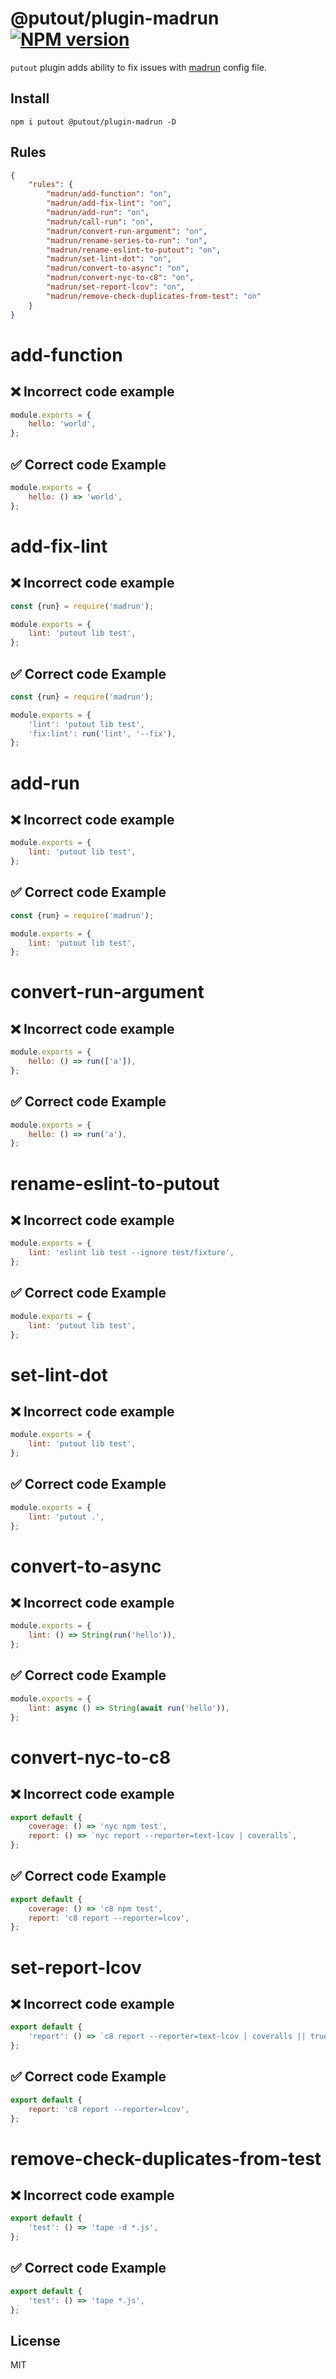 # @putout/plugin-madrun [![NPM version][NPMIMGURL]][NPMURL]

[NPMIMGURL]: https://img.shields.io/npm/v/@putout/plugin-madrun.svg?style=flat&longCache=true
[NPMURL]: https://npmjs.org/package/@putout/plugin-madrun"npm"

`putout` plugin adds ability to fix issues with [madrun](https://github.com/coderaiser/madrun) config file.

## Install

```
npm i putout @putout/plugin-madrun -D
```

## Rules

```json
{
    "rules": {
        "madrun/add-function": "on",
        "madrun/add-fix-lint": "on",
        "madrun/add-run": "on",
        "madrun/call-run": "on",
        "madrun/convert-run-argument": "on",
        "madrun/rename-series-to-run": "on",
        "madrun/rename-eslint-to-putout": "on",
        "madrun/set-lint-dot": "on",
        "madrun/convert-to-async": "on",
        "madrun/convert-nyc-to-c8": "on",
        "madrun/set-report-lcov": "on",
        "madrun/remove-check-duplicates-from-test": "on"
    }
}
```

# add-function

## ❌ Incorrect code example

```js
module.exports = {
    hello: 'world',
};
```

## ✅ Correct code Example

```js
module.exports = {
    hello: () => 'world',
};
```

# add-fix-lint

## ❌ Incorrect code example

```js
const {run} = require('madrun');

module.exports = {
    lint: 'putout lib test',
};
```

## ✅ Correct code Example

```js
const {run} = require('madrun');

module.exports = {
    'lint': 'putout lib test',
    'fix:lint': run('lint', '--fix'),
};
```

# add-run

## ❌ Incorrect code example

```js
module.exports = {
    lint: 'putout lib test',
};
```

## ✅ Correct code Example

```js
const {run} = require('madrun');

module.exports = {
    lint: 'putout lib test',
};
```

# convert-run-argument

## ❌ Incorrect code example

```js
module.exports = {
    hello: () => run(['a']),
};
```

## ✅ Correct code Example

```js
module.exports = {
    hello: () => run('a'),
};
```

# rename-eslint-to-putout

## ❌ Incorrect code example

```js
module.exports = {
    lint: 'eslint lib test --ignore test/fixture',
};
```

## ✅ Correct code Example

```js
module.exports = {
    lint: 'putout lib test',
};
```

# set-lint-dot

## ❌ Incorrect code example

```js
module.exports = {
    lint: 'putout lib test',
};
```

## ✅ Correct code Example

```js
module.exports = {
    lint: 'putout .',
};
```

# convert-to-async

## ❌ Incorrect code example

```js
module.exports = {
    lint: () => String(run('hello')),
};
```

## ✅ Correct code Example

```js
module.exports = {
    lint: async () => String(await run('hello')),
};
```

# convert-nyc-to-c8

## ❌ Incorrect code example

```js
export default {
    coverage: () => 'nyc npm test',
    report: () => `nyc report --reporter=text-lcov | coveralls`,
};
```

## ✅ Correct code Example

```js
export default {
    coverage: () => 'c8 npm test',
    report: 'c8 report --reporter=lcov',
};
```

# set-report-lcov

## ❌ Incorrect code example

```js
export default {
    'report': () => `c8 report --reporter=text-lcov | coveralls || true`,
};

```

## ✅ Correct code Example

```js
export default {
    report: 'c8 report --reporter=lcov',
};
```

# remove-check-duplicates-from-test

## ❌ Incorrect code example

```js
export default {
    'test': () => 'tape -d *.js',
};

```

## ✅ Correct code Example

```js
export default {
    'test': () => 'tape *.js',
};
```

## License

MIT
